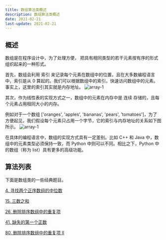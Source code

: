 ```yaml
---
title: 数组算法类概述
description: 数组算法类概述
date: 2021-02-21
last-update: 2021-02-21
---
```


## 概述

数组是在程序设计中，为了处理方便， 把具有相同类型的若干元素按有序的形式组织起来的一种形式。

首先，数组会利用 索引 来记录每个元素在数组中的位置，且在大多数编程语言中，索引是从 0 算起的。我们可以根据数组中的索引，快速访问数组中的元素。事实上，这里的索引其实就是内存地址。
![array-1](/images/algorithm-array/leetcode-array-1.png)

其次，作为线性表的实现方式之一，数组中的元素在内存中是 连续 存储的，且每个元素占用相同大小的内存。

例如对于一个数组 ['oranges', 'apples', 'bananas', 'pears', 'tomatoes']，为了方便起见，我们假设每个元素只占用一个字节，它的索引与内存地址的关系如下图所示。
![array-1](/images/algorithm-array/leetcode-array-1.png)

在具体的编程语言中，数组的实现方式具有一定差别。比如 C++ 和 Java 中，数组中的元素类型必须保持一致，而 Python 中则可以不同。相比之下，Python 中的数组（称为 list）具有更多的高级功能。


## 算法列表

下面是数组类的一些经典题目。


[4. 寻找两个正序数组的中位数](4.%20寻找两个正序数组的中位数.md)<Badge text="困难" type="error"/>

[15. 三数之和](15.%20三数之和.md)<Badge text="简单" type="tip"/>

[26. 删除排序数组中的重复项](26.%20删除排序数组中的重复项.md)<Badge text="简单" type="tip"/>

[41. 缺失的第一个正数](41.%20缺失的第一个正数.md)<Badge text="困难" type="error"/>

[80. 删除排序数组中的重复项 II](80.%20删除排序数组中的重复项%20II.md)<Badge text="中等" type="warning"/>

